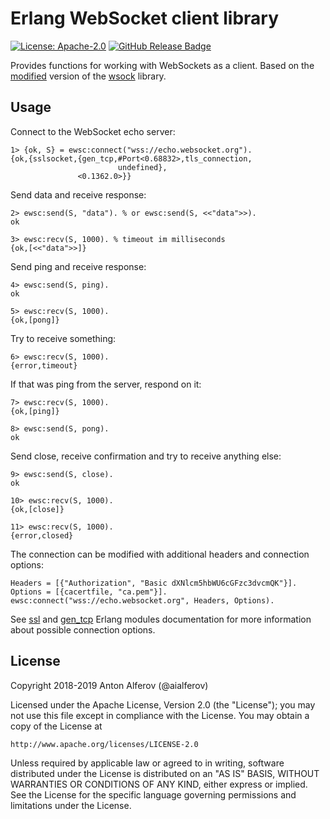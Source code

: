 # Erlang WebSocket client library

[![License: Apache-2.0][Apache 2.0 Badge]][Apache 2.0]
[![GitHub Release Badge]][GitHub Releases]

Provides functions for working with WebSockets as a client. Based on the 
[modified][modified_wsock] version of the [wsock] library.

## Usage

Connect to the WebSocket echo server:

```
1> {ok, S} = ewsc:connect("wss://echo.websocket.org").
{ok,{sslsocket,{gen_tcp,#Port<0.68832>,tls_connection,
                        undefined},
               <0.1362.0>}}
```

Send data and receive response:

```
2> ewsc:send(S, "data"). % or ewsc:send(S, <<"data">>).
ok

3> ewsc:recv(S, 1000). % timeout im milliseconds
{ok,[<<"data">>]}
```

Send ping and receive response:

```
4> ewsc:send(S, ping).
ok

5> ewsc:recv(S, 1000).
{ok,[pong]}
```

Try to receive something:

```
6> ewsc:recv(S, 1000).
{error,timeout}
```

If that was ping from the server, respond on it:

```
7> ewsc:recv(S, 1000).
{ok,[ping]}

8> ewsc:send(S, pong).
ok
```

Send close, receive confirmation and try to receive anything else:

```
9> ewsc:send(S, close).
ok

10> ewsc:recv(S, 1000).
{ok,[close]}

11> ewsc:recv(S, 1000).
{error,closed}
```

The connection can be modified with additional headers and connection options:

```
Headers = [{"Authorization", "Basic dXNlcm5hbWU6cGFzc3dvcmQK"}].
Options = [{cacertfile, "ca.pem"}].
ewsc:connect("wss://echo.websocket.org", Headers, Options).
```

See [ssl] and [gen_tcp] Erlang modules documentation for more information about
possible connection options.

## License

Copyright 2018-2019 Anton Alferov (@aialferov)

Licensed under the Apache License, Version 2.0 (the "License");
you may not use this file except in compliance with the License.
You may obtain a copy of the License at

    http://www.apache.org/licenses/LICENSE-2.0

Unless required by applicable law or agreed to in writing, software
distributed under the License is distributed on an "AS IS" BASIS,
WITHOUT WARRANTIES OR CONDITIONS OF ANY KIND, either express or implied.
See the License for the specific language governing permissions and
limitations under the License.


<!-- Links -->

[modified_wsock]: http://github.com/aialferov/wsock
[wsock]: http://github.com/madtrick/wsock
[ssl]: http://erlang.org/doc/man/ssl.html
[gen_tcp]: http://erlang.org/doc/man/gen_tcp.html

<!-- Badges -->

[Apache 2.0]: https://opensource.org/licenses/Apache-2.0
[Apache 2.0 Badge]: https://img.shields.io/badge/License-Apache%202.0-yellowgreen.svg?style=flat-square
[GitHub Releases]: https://github.com/aialferov/ewsc/releases
[GitHub Release Badge]: https://img.shields.io/github/release/aialferov/ewsc/all.svg?style=flat-square

